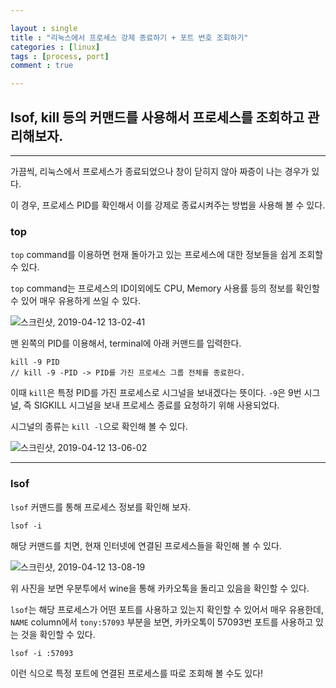 ```yaml
---

layout : single
title : "리눅스에서 프로세스 강제 종료하기 + 포트 번호 조회하기"
categories : [linux]
tags : [process, port]
comment : true

---
```


## lsof, kill 등의 커맨드를 사용해서 프로세스를 조회하고 관리해보자.

---

가끔씩, 리눅스에서 프로세스가 종료되었으나 창이 닫히지 않아 짜증이 나는 경우가 있다.

이 경우, 프로세스 PID를 확인해서 이를 강제로 종료시켜주는 방법을 사용해 볼 수 있다.

###  top

`top` command를 이용하면 현재 돌아가고 있는 프로세스에 대한 정보들을 쉽게 조회할 수 있다.

`top` command는 프로세스의 ID이외에도 CPU, Memory 사용률 등의 정보를 확인할 수 있어 매우 유용하게 쓰일 수 있다.

![스크린샷, 2019-04-12 13-02-41](https://user-images.githubusercontent.com/26838115/56011596-556dab80-5d23-11e9-9e13-1203dbf5b915.png)


맨 왼쪽의 PID를 이용해서, terminal에 아래 커맨드를 입력한다.

```
kill -9 PID
// kill -9 -PID -> PID를 가진 프로세스 그룹 전체를 종료한다.
```

이때 `kill`은 특정 PID를 가진 프로세스로 시그널을 보내겠다는 뜻이다. `-9`은 9번 시그널, 즉 SIGKILL 시그널을 보내 프로세스 종료를 요청하기 위해 사용되었다.

시그널의 종류는 `kill -l`으로 확인해 볼 수 있다.

![스크린샷, 2019-04-12 13-06-02](https://user-images.githubusercontent.com/26838115/56011696-c1501400-5d23-11e9-9ad4-b3331070dfc9.png)

---


### lsof

`lsof` 커맨드를 통해 프로세스 정보를 확인해 보자.

```
lsof -i
```

해당 커맨드를 치면, 현재 인터넷에 연결된 프로세스들을 확인해 볼 수 있다.

![스크린샷, 2019-04-12 13-08-19](https://user-images.githubusercontent.com/26838115/56011762-19871600-5d24-11e9-9f9a-1ecd3f3c6034.png)

위 사진을 보면 우분투에서 wine을 통해 카카오톡을 돌리고 있음을 확인할 수 있다.

`lsof`는 해당 프로세스가 어떤 포트를 사용하고 있는지 확인할 수 있어서 매우 유용한데, `NAME` column에서 `tony:57093` 부분을 보면, 카카오톡이 57093번 포트를 사용하고 있는 것을 확인할 수 있다.

```
lsof -i :57093
```

이런 식으로 특정 포트에 연결된 프로세스를 따로 조회해 볼 수도 있다!
